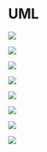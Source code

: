 # UML


![](http://www.plantuml.com/plantuml/proxy?cache=yes&src=https://raw.githubusercontent.com/vano7577/UML/master/UCD_1.puml)

![](http://www.plantuml.com/plantuml/proxy?cache=yes&src=https://raw.githubusercontent.com/vano7577/UML/master/UCD_2.puml)

![](http://www.plantuml.com/plantuml/proxy?cache=yes&src=https://raw.githubusercontent.com/vano7577/UML/master/UCD_3.puml)

![](http://www.plantuml.com/plantuml/proxy?cache=yes&src=https://raw.githubusercontent.com/vano7577/UML/master/UCD_4.puml)

![](http://www.plantuml.com/plantuml/proxy?cache=yes&src=https://raw.githubusercontent.com/vano7577/UML/master/AD_1.puml)

![](http://www.plantuml.com/plantuml/proxy?cache=yes&src=https://raw.githubusercontent.com/vano7577/UML/master/SD_1.puml)

![](http://www.plantuml.com/plantuml/proxy?cache=yes&src=https://raw.githubusercontent.com/vano7577/UML/master/BEM_1.puml)

![](http://www.plantuml.com/plantuml/proxy?cache=yes&src=https://raw.githubusercontent.com/vano7577/UML/master/ERM_1.puml)
